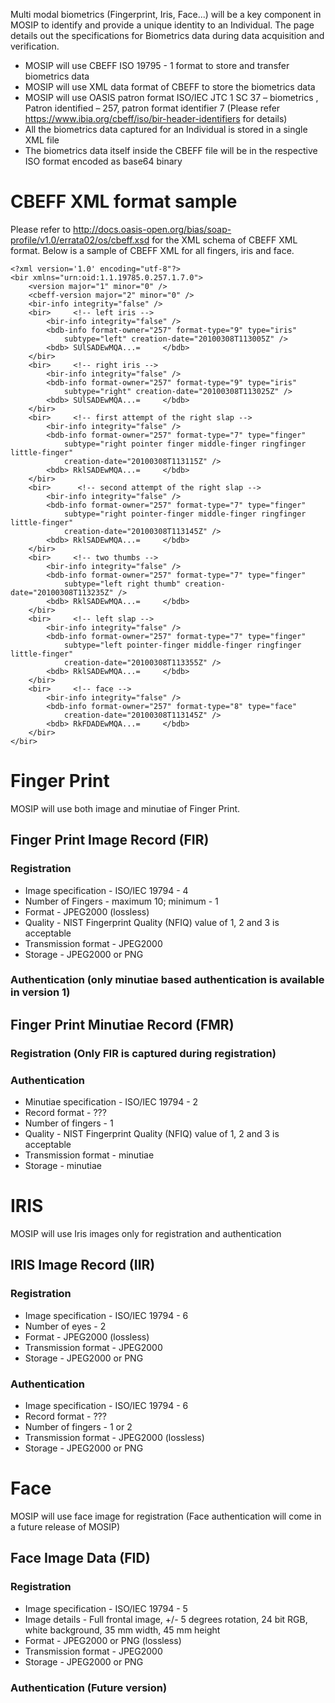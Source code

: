 Multi modal biometrics (Fingerprint, Iris, Face...) will be a key component in MOSIP to identify and provide a unique identity to an Individual. The page details out the specifications for Biometrics data during data acquisition and verification.

- MOSIP will use CBEFF ISO 19795 - 1 format to store and transfer biometrics data
- MOSIP will use XML data format of CBEFF to store the biometrics data
- MOSIP will use OASIS patron format ISO/IEC JTC 1 SC 37 – biometrics , 
  Patron identified – 257, patron format identifier 7 (Please refer https://www.ibia.org/cbeff/iso/bir-header-identifiers 
  for details)
- All the biometrics data captured for an Individual is stored in a single XML file
- The biometrics data itself inside the CBEFF file will be in the respective ISO format encoded as base64 binary

# CBEFF XML format sample
Please refer to http://docs.oasis-open.org/bias/soap-profile/v1.0/errata02/os/cbeff.xsd for the XML schema of CBEFF XML format.
Below is a sample of CBEFF XML for all fingers, iris and face.

```
<?xml version='1.0' encoding="utf-8"?>
<bir xmlns="urn:oid:1.1.19785.0.257.1.7.0">
	<version major="1" minor="0" />
	<cbeff-version major="2" minor="0" />
	<bir-info integrity="false" />
	<bir>     <!-- left iris -->
		<bir-info integrity="false" />
		<bdb-info format-owner="257" format-type="9" type="iris"
			subtype="left" creation-date="20100308T113005Z" />
		<bdb> SUlSADEwMQA...=     </bdb>
	</bir>
	<bir>     <!-- right iris -->
		<bir-info integrity="false" />
		<bdb-info format-owner="257" format-type="9" type="iris"
			subtype="right" creation-date="20100308T113025Z" />
		<bdb> SUlSADEwMQA...=     </bdb>
	</bir>
	<bir>     <!-- first attempt of the right slap -->
		<bir-info integrity="false" />
		<bdb-info format-owner="257" format-type="7" type="finger"
			subtype="right pointer finger middle-finger ringfinger little-finger"
			creation-date="20100308T113115Z" />
		<bdb> RklSADEwMQA...=     </bdb>
	</bir>
	<bir>      <!-- second attempt of the right slap -->
		<bir-info integrity="false" />
		<bdb-info format-owner="257" format-type="7" type="finger"
			subtype="right pointer-finger middle-finger ringfinger little-finger"
			creation-date="20100308T113145Z" />
		<bdb> RklSADEwMQA...=     </bdb>
	</bir>
	<bir>     <!-- two thumbs -->
		<bir-info integrity="false" />
		<bdb-info format-owner="257" format-type="7" type="finger"
			subtype="left right thumb" creation-date="20100308T113235Z" />
		<bdb> RklSADEwMQA...=     </bdb>
	</bir>
	<bir>     <!-- left slap -->
		<bir-info integrity="false" />
		<bdb-info format-owner="257" format-type="7" type="finger"
			subtype="left pointer-finger middle-finger ringfinger little-finger"
			creation-date="20100308T113355Z" />
		<bdb> RklSADEwMQA...=     </bdb>
	</bir>
	<bir>     <!-- face -->
		<bir-info integrity="false" />
		<bdb-info format-owner="257" format-type="8" type="face"
			creation-date="20100308T113145Z" />
		<bdb> RkFDADEwMQA...=     </bdb>
	</bir>
</bir>

```

# Finger Print
MOSIP will use both image and minutiae of Finger Print. 

## Finger Print Image Record (FIR)

### Registration
 * Image specification - ISO/IEC 19794 - 4 
 * Number of Fingers - maximum 10; minimum - 1
 * Format - JPEG2000 (lossless)
 * Quality - NIST Fingerprint Quality (NFIQ) value of 1, 2 and 3 is acceptable
 * Transmission format - JPEG2000
 * Storage - JPEG2000 or PNG

### Authentication (only minutiae based authentication is available in version 1)


## Finger Print Minutiae Record (FMR)

### Registration (Only FIR is captured during registration)

### Authentication 
 * Minutiae specification - ISO/IEC 19794 - 2
 * Record format - ???
 * Number of fingers - 1
 * Quality - NIST Fingerprint Quality (NFIQ) value of 1, 2 and 3 is acceptable
 * Transmission format - minutiae
 * Storage - minutiae

# IRIS
MOSIP will use Iris images only for registration and authentication

## IRIS Image Record (IIR)

### Registration
 * Image specification - ISO/IEC 19794 - 6
  * Number of eyes - 2
 * Format - JPEG2000 (lossless) 
 * Transmission format - JPEG2000
 * Storage - JPEG2000 or PNG

### Authentication 
 * Image specification - ISO/IEC 19794 - 6
 * Record format - ???
 * Number of fingers - 1 or 2
 * Transmission format - JPEG2000 (lossless)
 * Storage - JPEG2000 or PNG

# Face
MOSIP will use face image for registration (Face authentication will come in a future release of MOSIP)

## Face Image Data (FID)

### Registration
 * Image specification - ISO/IEC 19794 - 5
 * Image details - Full frontal image, +/- 5 degrees rotation, 24 bit RGB, white background, 35 mm width, 45 mm height
 * Format - JPEG2000 or PNG (lossless) 
 * Transmission format - JPEG2000
 * Storage - JPEG2000 or PNG

### Authentication (Future version)